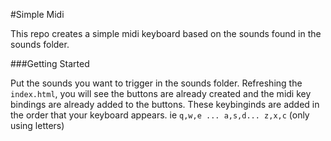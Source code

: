 #Simple Midi

This repo creates a simple midi keyboard based on the sounds found in the sounds folder.

###Getting Started

Put the sounds you want to trigger in the sounds folder. Refreshing the `index.html`, you will see the buttons are already created and the midi key bindings are already added to the buttons. These keybinginds are added in the order that your keyboard appears. ie `q,w,e ... a,s,d... z,x,c` (only using letters)